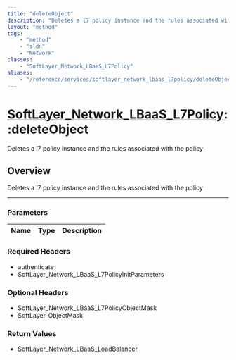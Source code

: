 ```yaml
---
title: "deleteObject"
description: "Deletes a l7 policy instance and the rules associated with the policy"
layout: "method"
tags:
    - "method"
    - "sldn"
    - "Network"
classes:
    - "SoftLayer_Network_LBaaS_L7Policy"
aliases:
    - "/reference/services/softlayer_network_lbaas_l7policy/deleteObject"
---
```

# [SoftLayer_Network_LBaaS_L7Policy](/reference/services/SoftLayer_Network_LBaaS_L7Policy)::deleteObject


Deletes a l7 policy instance and the rules associated with the policy


## Overview 
Deletes a l7 policy instance and the rules associated with the policy 

-----

### Parameters 
|Name | Type | Description |
| --- | --- | --- |


### Required Headers
* authenticate
* SoftLayer_Network_LBaaS_L7PolicyInitParameters


### Optional Headers
* SoftLayer_Network_LBaaS_L7PolicyObjectMask
* SoftLayer_ObjectMask

### Return Values
* <a href='/reference/datatypes/SoftLayer_Network_LBaaS_LoadBalancer'>SoftLayer_Network_LBaaS_LoadBalancer </a>




